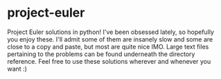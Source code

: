 project-euler
=============

Project Euler solutions in python! I've been obsessed lately, so hopefully you enjoy these. I'll admit some of them are insanely slow and some are close to a copy and paste, but most are quite nice IMO. Large text files pertaining to the problems can be found underneath the directory reference. Feel free to use these solutions wherever and whenever you want :)
